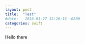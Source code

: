 ```yaml
---
layout: post
title:  "Test"
#date:   2016-01-27 12:26:19 -0800
categories: swift
---
```


Hello there
